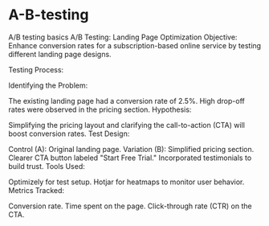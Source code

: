 # A-B-testing
A/B testing basics
A/B Testing: Landing Page Optimization
Objective: Enhance conversion rates for a subscription-based online service by testing different landing page designs.

Testing Process:

Identifying the Problem:

The existing landing page had a conversion rate of 2.5%.
High drop-off rates were observed in the pricing section.
Hypothesis:

Simplifying the pricing layout and clarifying the call-to-action (CTA) will boost conversion rates.
Test Design:

Control (A): Original landing page.
Variation (B):
Simplified pricing section.
Clearer CTA button labeled "Start Free Trial."
Incorporated testimonials to build trust.
Tools Used:

Optimizely for test setup.
Hotjar for heatmaps to monitor user behavior.
Metrics Tracked:

Conversion rate.
Time spent on the page.
Click-through rate (CTR) on the CTA.

